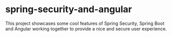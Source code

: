 # spring-security-and-angular
This project showcases some cool features of Spring Security, Spring Boot and Angular working together to provide a nice and secure user experience.

